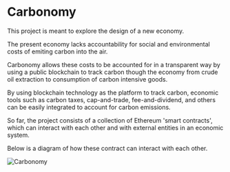 # Carbonomy
This project is meant to explore the design of a new economy.

The present economy lacks accountability for social and environmental costs of emiting carbon into the air.

Carbonomy allows these costs to be accounted for in a transparent way by using a public blockchain to track carbon though the economy from crude oil extraction to consumption of carbon intensive goods.

By using blockchain technology as the platform to track carbon, economic tools such as carbon taxes, cap-and-trade, fee-and-dividend, and others can be easily integrated to account for carbon emissions.

So far, the project consists of a collection of Ethereum 'smart contracts', which can interact with each other and with external entities in an economic system.

Below is a diagram of how these contract can interact with each other.


![Carbonomy](https://github.com/DarrenZal/Carbonomy/blob/master/Carbonomy.jpg)
